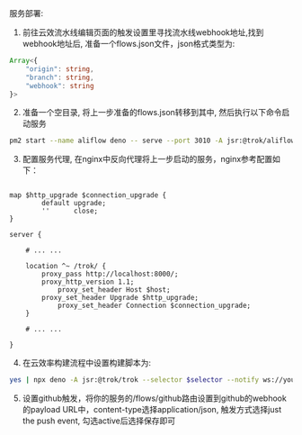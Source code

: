 服务部署:

1. 前往云效流水线编辑页面的触发设置里寻找流水线webhook地址,找到webhook地址后, 准备一个flows.json文件，json格式类型为:
```typescript
Array<{
    "origin": string,
    "branch": string,
    "webhook": string
}>
```

2. 准备一个空目录, 将上一步准备的flows.json转移到其中, 然后执行以下命令启动服务
```bash
pm2 start --name aliflow deno -- serve --port 3010 -A jsr:@trok/aliflow
```

3. 配置服务代理, 在nginx中反向代理将上一步启动的服务，nginx参考配置如下：
```nginx

map $http_upgrade $connection_upgrade {
    	default upgrade;
        ''      close;
}

server {

	# ... ...

	location ^~ /trok/ {
		proxy_pass http://localhost:8000/;
 		proxy_http_version 1.1;
        	proxy_set_header Host $host;
   		proxy_set_header Upgrade $http_upgrade;
        	proxy_set_header Connection $connection_upgrade;
	}

	# ... ...

}

```

4. 在云效率构建流程中设置构建脚本为:
```bash
yes | npx deno -A jsr:@trok/trok --selector $selector --notify ws://yourhost/kort/ --verbose && npx deno -A jsr:@trok/aliflow/deploy
```

5. 设置github触发，将你的服务的/flows/github路由设置到github的webhook的payload URL中，content-type选择application/json, 
触发方式选择just the push event, 勾选active后选择保存即可